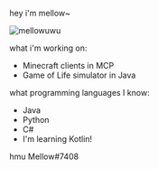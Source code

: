 hey i'm mellow~
<p align="left"> <img src="https://komarev.com/ghpvc/?username=mellowuwu" alt="mellowuwu" /> </p>

what i'm working on:

  - Minecraft clients in MCP
  - Game of Life simulator in Java

what programming languages I know:

  - Java
  - Python
  - C#
  - I'm learning Kotlin!

hmu Mellow#7408


